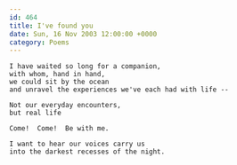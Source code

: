 ```yaml
---
id: 464
title: I've found you
date: Sun, 16 Nov 2003 12:00:00 +0000
category: Poems
---
```


    I have waited so long for a companion,  
    with whom, hand in hand,  
    we could sit by the ocean  
    and unravel the experiences we've each had with life --

    Not our everyday encounters,  
    but real life

    Come!  Come!  Be with me.

    I want to hear our voices carry us  
    into the darkest recesses of the night.


